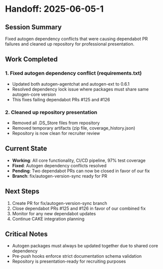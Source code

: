 # Handoff: 2025-06-05-1

## Session Summary

Fixed autogen dependency conflicts that were causing dependabot PR failures and cleaned up repository for professional presentation.

## Work Completed

### 1. Fixed autogen dependency conflict (requirements.txt)
- Updated both autogen-agentchat and autogen-ext to 0.6.1
- Resolved dependency lock issue where packages must share same autogen-core version
- This fixes failing dependabot PRs #125 and #126

### 2. Cleaned up repository presentation
- Removed all .DS_Store files from repository
- Removed temporary artifacts (zip file, coverage_history.json)
- Repository is now clean for recruiter review

## Current State

- **Working**: All core functionality, CI/CD pipeline, 97% test coverage
- **Fixed**: Autogen dependency conflicts resolved
- **Pending**: Two dependabot PRs can now be closed in favor of our fix
- **Branch**: fix/autogen-version-sync ready for PR

## Next Steps

1. Create PR for fix/autogen-version-sync branch
2. Close dependabot PRs #125 and #126 in favor of our combined fix
3. Monitor for any new dependabot updates
4. Continue CAKE integration planning

## Critical Notes

- Autogen packages must always be updated together due to shared core dependency
- Pre-push hooks enforce strict documentation schema validation
- Repository is presentation-ready for recruiting purposes